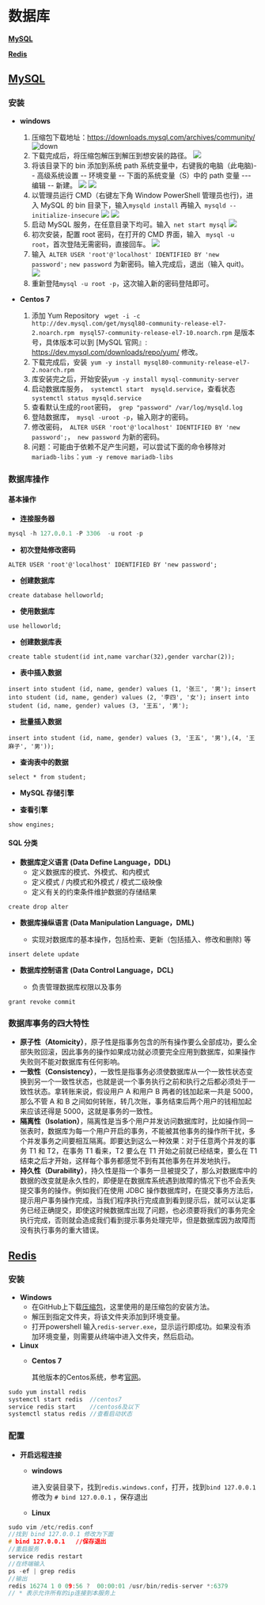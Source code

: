 # **数据库**
   [**MySQL**](#MySQL)

   [**Redis**](#Redis)

## [**MySQL**](https://www.mysql.com/)
### **安装**

- **windows**

  1. 压缩包下载地址：<https://downloads.mysql.com/archives/community/>
     ![down](https://github.com/Mmmmmmi/MyNote/blob/master/resource/MySQLDown.png)
  2. 下载完成后，将压缩包解压到解压到想安装的路径。
     ![](https://github.com/Mmmmmmi/MyNote/blob/master/resource/MySQLPATH.png)
  3. 将该目录下的 bin 添加到系统 path 系统变量中，右键我的电脑（此电脑)-- 高级系统设置 -- 环境变量 -- 下面的系统变量（S）中的 path 变量 --- 编辑 -- 新建。
     ![](https://github.com/Mmmmmmi/MyNote/blob/master/resource/binpath.png)
     ![](https://github.com/Mmmmmmi/MyNote/blob/master/resource/addpath.png)
  4. 以管理员运行 CMD（右键左下角 Window PowerShell 管理员也行)，进入 MySQL 的 bin 目录下，输入`mysqld install` 再输入` mysqld --initialize-insecure`
     ![](https://github.com/Mmmmmmi/MyNote/blob/master/resource/install.png)
     ![](https://github.com/Mmmmmmi/MyNote/blob/master/resource/init.png)
  5. 启动 MySQL 服务，在任意目录下均可。输入` net start mysql`
     ![](https://github.com/Mmmmmmi/MyNote/blob/master/resource/start.png)
  6. 初次安装，配置 root 密码，在打开的 CMD 界面，输入 ` mysql -u root`，首次登陆无需密码，直接回车。
     ![](https://github.com/Mmmmmmi/MyNote/blob/master/resource/rootinit.png)
  7. 输入` ALTER USER 'root'@'localhost' IDENTIFIED BY 'new password';`   `new password` 为新密码。输入完成后，退出（输入 quit)。
     ![](https://github.com/Mmmmmmi/MyNote/blob/master/resource/newpasswd.png)
  8. 重新登陆`mysql -u root -p`，这次输入新的密码登陆即可。
- **Centos 7**
  1. 添加 Yum Repository
     ` wget -i -c http://dev.mysql.com/get/mysql80-community-release-el7-2.noarch.rpm`
     ` mysql57-community-release-el7-10.noarch.rpm` 是版本号，具体版本可以到
     [MySQL 官网』: https://dev.mysql.com/downloads/repo/yum/
     修改。
  2. 下载完成后，安装` yum -y install mysql80-community-release-el7-2.noarch.rpm`
  3. 库安装完之后，开始安装`yum -y install mysql-community-server `
  4. 启动数据库服务，` systemctl start  mysqld.service`，查看状态 `systemctl status mysqld.service`
  5. 查看默认生成的`root`密码，` grep "password" /var/log/mysqld.log`
  6. 登陆数据库，` mysql -uroot -p`，输入刚才的密码。
  7. 修改密码，` ALTER USER 'root'@'localhost' IDENTIFIED BY 'new password';`，` new password` 为新的密码。
  8. 问题：可能由于依赖不足产生问题，可以尝试下面的命令移除对` mariadb-libs`：` yum -y remove mariadb-libs `

### **数据库操作**

#### **基本操作**

- **连接服务器**

```sql
mysql -h 127.0.0.1 -P 3306  -u root -p
```

- **初次登陆修改密码**
```
ALTER USER 'root'@'localhost' IDENTIFIED BY 'new password';
```
- **创建数据库**
```
create database helloworld;
```
- **使用数据库**
```
use helloworld;
```
- **创建数据库表**
```
create table student(id int,name varchar(32),gender varchar(2));
```
- **表中插入数据**
```
insert into student (id, name, gender) values (1, '张三', '男'); insert into student (id, name, gender) values (2, '李四', '女'); insert into student (id, name, gender) values (3, '王五', '男');
```
- **批量插入数据**
```
insert into student (id, name, gender) values (3, '王五', '男'),(4, '王麻子', '男'));
```
- **查询表中的数据**
```
select * from student;
```
- **MySQL 存储引擎**

- **查看引擎**
```
show engines;
```
#### **SQL 分类**

- **数据库定义语言 (Data Define Language，DDL)**
  - 定义数据库的模式、外模式、和内模式
   - 定义模式 / 内模式和外模式 / 模式二级映像
   - 定义有关的约束条件维护数据的存储结果
```
create drop alter
```
- **数据库操纵语言 (Data Manipulation Language，DML)**

  - 实现对数据库的基本操作，包括检索、更新（包括插入、修改和删除) 等
```
insert delete update
```
- **数据库控制语言 (Data Control Language，DCL)**

  - 负责管理数据库权限以及事务
```
grant revoke commit
```
### **数据库事务的四大特性**

  - **原子性（Atomicity）**，原子性是指事务包含的所有操作要么全部成功，要么全部失败回滚，因此事务的操作如果成功就必须要完全应用到数据库，如果操作失败则不能对数据库有任何影响。
  - **一致性（Consistency）**，一致性是指事务必须使数据库从一个一致性状态变换到另一个一致性状态，也就是说一个事务执行之前和执行之后都必须处于一致性状态。拿转账来说，假设用户 A 和用户 B 两者的钱加起来一共是 5000，那么不管 A 和 B 之间如何转账，转几次账，事务结束后两个用户的钱相加起来应该还得是 5000，这就是事务的一致性。
  - **隔离性（Isolation）**，隔离性是当多个用户并发访问数据库时，比如操作同一张表时，数据库为每一个用户开启的事务，不能被其他事务的操作所干扰，多个并发事务之间要相互隔离。即要达到这么一种效果：对于任意两个并发的事务 T1 和 T2，在事务 T1 看来，T2 要么在 T1 开始之前就已经结束，要么在 T1 结束之后才开始，这样每个事务都感觉不到有其他事务在并发地执行。
  - **持久性（Durability）**，持久性是指一个事务一旦被提交了，那么对数据库中的数据的改变就是永久性的，即便是在数据库系统遇到故障的情况下也不会丢失提交事务的操作。例如我们在使用 JDBC 操作数据库时，在提交事务方法后，提示用户事务操作完成，当我们程序执行完成直到看到提示后，就可以认定事务已经正确提交，即使这时候数据库出现了问题，也必须要将我们的事务完全执行完成，否则就会造成我们看到提示事务处理完毕，但是数据库因为故障而没有执行事务的重大错误。

## [**Redis**](https://redis.io/)

### **安装**
- **Windows**
   - 在GitHub上下载[压缩包](https://github.com/microsoftarchive/redis/releases)，这里使用的是压缩包的安装方法。
   - 解压到指定文件夹，将该文件夹添加到环境变量。
   - 打开powershell 输入`redis-server.exe`，显示运行即成功。如果没有添加环境变量，则需要从终端中进入文件夹，然后启动。
- **Linux**
  - **Centos 7**

      其他版本的Centos系统，参考[官网](https://redis.io/download)。
```c
sudo yum install redis
systemctl start redis  //centos7
service redis start    //centos6及以下
systemctl status redis //查看启动状态
```
### **配置**
- **开启远程连接**
   - **windows**

      进入安装目录下，找到`redis.windows.conf`，打开，找到`bind 127.0.0.1` 修改为 `# bind 127.0.0.1` ，保存退出
   - **Linux**
```c
sudo vim /etc/redis.conf
//找到 bind 127.0.0.1 修改为下面
# bind 127.0.0.1   //保存退出
//重启服务
service redis restart
//在终端输入
ps -ef | grep redis
//输出
redis 16274 1 0 09:56 ?  00:00:01 /usr/bin/redis-server *:6379
// * 表示允许所有的ip连接到本服务上
```